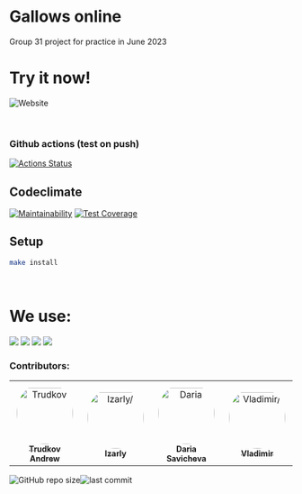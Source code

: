 # Gallows online
Group 31 project for practice in June 2023

# Try it now!
![Website](https://img.shields.io/website?down_color=red&down_message=offline&style=plastic&up_color=green&up_message=online&url=https%3A%2F%2Fauzmit.github.io%2F31_group%2F)

<br />

### Github actions (test on push)
[![Actions Status](https://github.com/Auzmit/31_group/actions/workflows/test-on-push.yml/badge.svg?event=push)](https://github.com/Auzmit/31_group/actions/workflows/test-on-push.yml)

## Codeclimate
[![Maintainability](https://api.codeclimate.com/v1/badges/706d394fd071c4272f1d/maintainability)](https://codeclimate.com/github/Auzmit/31_group/maintainability)
[![Test Coverage](https://api.codeclimate.com/v1/badges/706d394fd071c4272f1d/test_coverage)](https://codeclimate.com/github/Auzmit/31_group/test_coverage)

## Setup
```bash
make install
```

<br />

# We use:
![](https://img.shields.io/badge/HTML-239120?style=for-the-badge&logo=html5&logoColor=white)
<img src="https://img.shields.io/badge/HTML-239120?style=for-the-badge&logo=html5&logoColor=white" />
<img src="https://img.shields.io/badge/CSS-239120?&style=for-the-badge&logo=css3&logoColor=white" />
<img src="https://img.shields.io/badge/JavaScript-F7DF1E?style=for-the-badge&logo=JavaScript&logoColor=white" />


### Contributors:

<table>
<tr>
    <td align="center" style="word-wrap: break-word; width: 150.0; height: 150.0">
        <a href=https://github.com/Auzmit>
            <img src=https://avatars.githubusercontent.com/u/123180357?v=4 width="100;"  style="border-radius:50%;align-items:center;justify-content:center;overflow:hidden;padding-top:10px" alt=Trudkov Andrew‎/>
            <br />
            <sub style="font-size:14px"><b>Trudkov Andrew‎</b></sub>
        </a>
    </td>
    <td align="center" style="word-wrap: break-word; width: 150.0; height: 150.0">
        <a href=https://github.com/IzarlyShark>
            <img src=https://avatars.githubusercontent.com/u/115780892?v=4 width="100;"  style="border-radius:50%;align-items:center;justify-content:center;overflow:hidden;padding-top:10px" alt=Izarly/>
            <br />
            <sub style="font-size:14px"><b>Izarly</b></sub>
        </a>
    </td>
    <td align="center" style="word-wrap: break-word; width: 150.0; height: 150.0">
        <a href=https://github.com/Daria-Savicheva>
            <img src=https://avatars.githubusercontent.com/u/124240208?v=4 width="100;"  style="border-radius:50%;align-items:center;justify-content:center;overflow:hidden;padding-top:10px" alt=Daria Savicheva/>
            <br />
            <sub style="font-size:14px"><b>Daria Savicheva</b></sub>
        </a>
    </td>
    <td align="center" style="word-wrap: break-word; width: 150.0; height: 150.0">
        <a href=https://github.com/Rigoprogrammist>
            <img src=https://avatars.githubusercontent.com/u/113303530?v=4 width="100;"  style="border-radius:50%;align-items:center;justify-content:center;overflow:hidden;padding-top:10px" alt=Vladimir/>
            <br />
            <sub style="font-size:14px"><b>Vladimir</b></sub>
        </a>
    </td>
</tr>
</table>

![GitHub repo size](https://img.shields.io/github/repo-size/Auzmit/31_group)![last commit](https://img.shields.io/github/last-commit/Auzmit/31_group.svg)
